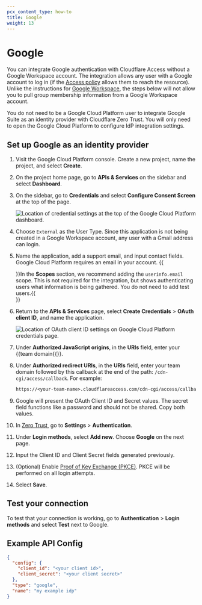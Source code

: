 ```yaml
---
pcx_content_type: how-to
title: Google
weight: 13
---
```


# Google

You can integrate Google authentication with Cloudflare Access without a Google Workspace account. The integration allows any user with a Google account to log in (if the [Access policy](/cloudflare-one/policies/access/) allows them to reach the resource). Unlike the instructions for [Google Workspace](/cloudflare-one/identity/idp-integration/gsuite/), the steps below will not allow you to pull group membership information from a Google Workspace account.

You do not need to be a Google Cloud Platform user to integrate Google Suite as an identity provider with Cloudflare Zero Trust. You will only need to open the Google Cloud Platform to configure IdP integration settings.

## Set up Google as an identity provider

1. Visit the Google Cloud Platform console. Create a new project, name the project, and select **Create**.

2. On the project home page, go to **APIs & Services** on the sidebar and select **Dashboard**.

3. On the sidebar, go to **Credentials** and select **Configure Consent Screen** at the top of the page.

   ![Location of credential settings at the top of the Google Cloud Platform dashboard.](/images/cloudflare-one/identity/google/click-configure-consent.png)

4. Choose `External` as the User Type. Since this application is not being created in a Google Workspace account, any user with a Gmail address can login.

5. Name the application, add a support email, and input contact fields. Google Cloud Platform requires an email in your account.
   {{<Aside type="note">}}In the **Scopes** section, we recommend adding the `userinfo.email` scope. This is not required for the integration, but shows authenticating users what information is being gathered. You do not need to add test users.{{</Aside>}}

6. Return to the **APIs & Services** page, select **Create Credentials** > **OAuth client ID**, and name the application.

   ![Location of OAuth client ID settings on Google Cloud Platform credentials page.](/images/cloudflare-one/identity/google/create-oauth.png)

7. Under **Authorized JavaScript origins**, in the **URIs** field, enter your {{<glossary-tooltip term_id="team-domain">team domain{{</glossary-tooltip>}}.

8. Under **Authorized redirect URIs**, in the **URIs** field, enter your team domain followed by this callback at the end of the path: `/cdn-cgi/access/callback`. For example:

   ```txt
   https://<your-team-name>.cloudflareaccess.com/cdn-cgi/access/callback
   ```

9. Google will present the OAuth Client ID and Secret values. The secret field functions like a password and should not be shared. Copy both values.

10. In [Zero Trust](https://one.dash.cloudflare.com/), go to **Settings** > **Authentication**.

11. Under **Login methods**, select **Add new**. Choose **Google** on the next page.

12. Input the Client ID and Client Secret fields generated previously.

13. (Optional) Enable [Proof of Key Exchange (PKCE)](https://www.oauth.com/oauth2-servers/pkce/). PKCE will be performed on all login attempts.

14. Select **Save**.

## Test your connection

To test that your connection is working, go to **Authentication** > **Login methods** and select **Test** next to Google.

## Example API Config

```json
{
  "config": {
    "client_id": "<your client id>",
    "client_secret": "<your client secret>"
  },
  "type": "google",
  "name": "my example idp"
}
```
